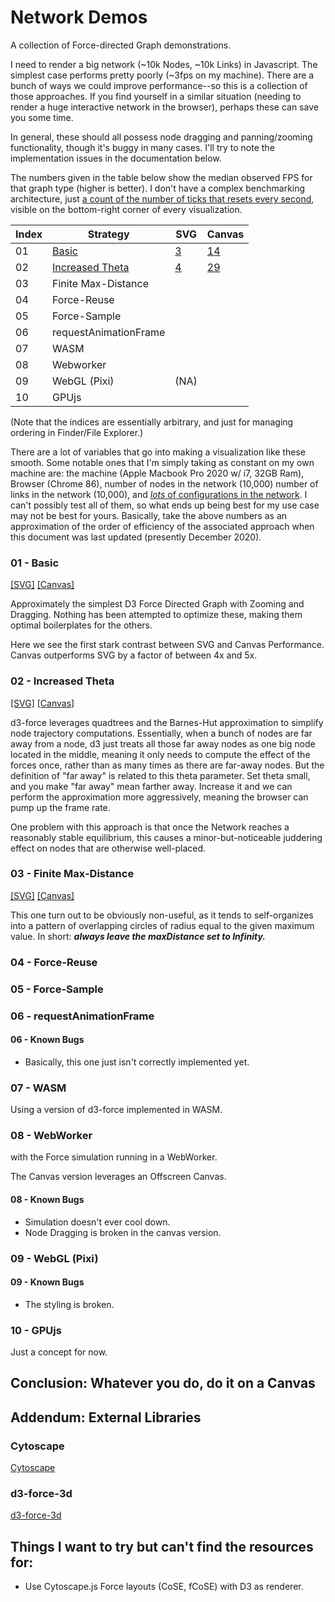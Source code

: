 # Network Demos

A collection of Force-directed Graph demonstrations.

I need to render a big network (~10k Nodes, ~10k Links) in Javascript. The simplest case performs pretty poorly (~3fps on my machine). There are a bunch of ways we could improve performance--so this is a collection of those approaches. If you find yourself in a similar situation (needing to render a huge interactive network in the browser), perhaps these can save you some time.

In general, these should all possess node dragging and panning/zooming functionality, though it's buggy in many cases. I'll try to note the implementation issues in the documentation below.

The numbers given in the table below show the median observed FPS for that graph type (higher is better). I don't have a complex benchmarking architecture, just [a count of the number of ticks that resets every second](https://github.com/AABoyles/Network-Demos/blob/main/utils.js#L26), visible on the bottom-right corner of every visualization.

| Index | Strategy              | SVG  | Canvas |
| ----- | --------------------- | ---- | ------ |
| 01    | [Basic](#01---Basic)  | [3](https://aaboyles.github.io/Network-Demos/SVG/01%20-%20Basic/) | [14](https://aaboyles.github.io/Network-Demos/Canvas/01%20-%20Basic/) |
| 02    | [Increased Theta](#02---Increased-Theta) | [4](https://aaboyles.github.io/Network-Demos/SVG/02%20-%20Increased%20Theta/) | [29](https://aaboyles.github.io/Network-Demos/Canvas/02%20-%20Reduced%20Theta/) |
| 03    | Finite Max-Distance   |      |        |
| 04    | Force-Reuse           |      |        |
| 05    | Force-Sample          |      |        |
| 06    | requestAnimationFrame |      |        |
| 07    | WASM                  |      |        |
| 08    | Webworker             |      |        |
| 09    | WebGL (Pixi)          | (NA) |        |
| 10    | GPUjs                 |      |        |

(Note that the indices are essentially arbitrary, and just for managing ordering in Finder/File Explorer.)

There are a lot of variables that go into making a visualization like these smooth. Some notable ones that I'm simply taking as constant on my own machine are: the machine (Apple Macbook Pro 2020 w/ i7, 32GB Ram), Browser (Chrome 86), number of nodes in the network (10,000) number of links in the network (10,000), and [*lots* of configurations in the network](https://github.com/d3/d3-force#forces). I can't possibly test all of them, so what ends up being best for my use case may not be best for yours. Basically, take the above numbers as an approximation of the order of efficiency of the associated approach when this document was last updated (presently December 2020).

### 01 - Basic

[[SVG]](https://aaboyles.github.io/Network-Demos/SVG/01%20-%20Basic/) [[Canvas]](https://aaboyles.github.io/Network-Demos/Canvas/01%20-%20Basic/)

Approximately the simplest D3 Force Directed Graph with Zooming and Dragging. Nothing has been attempted to optimize these, making them optimal boilerplates for the others.

Here we see the first stark contrast between SVG and Canvas Performance. Canvas outperforms SVG by a factor of between 4x and 5x.

### 02 - Increased Theta

[[SVG]](https://aaboyles.github.io/Network-Demos/SVG/02%20-%20Increased%20Theta/) [[Canvas]](https://aaboyles.github.io/Network-Demos/Canvas/02%20-%20Reduced%20Theta/)

d3-force leverages quadtrees and the Barnes-Hut approximation to simplify node trajectory computations. Essentially, when a bunch of nodes are far away from a node, d3 just treats all those far away nodes as one big node located in the middle, meaning it only needs to compute the effect of the forces once, rather than as many times as there are far-away nodes. But the definition of "far away" is related to this theta parameter. Set theta small, and you make "far away" mean farther away. Increase it and we can perform the approximation more aggressively, meaning the browser can pump up the frame rate.

One problem with this approach is that once the Network reaches a reasonably stable equilibrium, this causes a minor-but-noticeable juddering effect on nodes that are otherwise well-placed.

### 03 - Finite Max-Distance

[[SVG]](https://aaboyles.github.io/Network-Demos/SVG/03%20-%20Finite%20Distance/) [[Canvas]](https://aaboyles.github.io/Network-Demos/Canvas/03%20-%20Finite%20Distance/)

This one turn out to be obviously non-useful, as it tends to self-organizes into a pattern of overlapping circles of radius equal to the given maximum value. In short: ***always leave the maxDistance set to Infinity.***

### 04 - Force-Reuse

### 05 - Force-Sample

### 06 - requestAnimationFrame

#### 06 - Known Bugs

* Basically, this one just isn't correctly implemented yet.

### 07 - WASM

Using a version of d3-force implemented in WASM.

### 08 - WebWorker

with the Force simulation running in a WebWorker.

The Canvas version leverages an Offscreen Canvas.

#### 08 - Known Bugs

* Simulation doesn't ever cool down.
* Node Dragging is broken in the canvas version.

### 09 - WebGL (Pixi)

#### 09 - Known Bugs

* The styling is broken.

### 10 - GPUjs

Just a concept for now.

## Conclusion: Whatever you do, do it on a Canvas

## Addendum: External Libraries

### Cytoscape

[Cytoscape]()

### d3-force-3d

[d3-force-3d]()

## Things I want to try but can't find the resources for:

* Use Cytoscape.js Force layouts (CoSE, fCoSE) with D3 as renderer.
